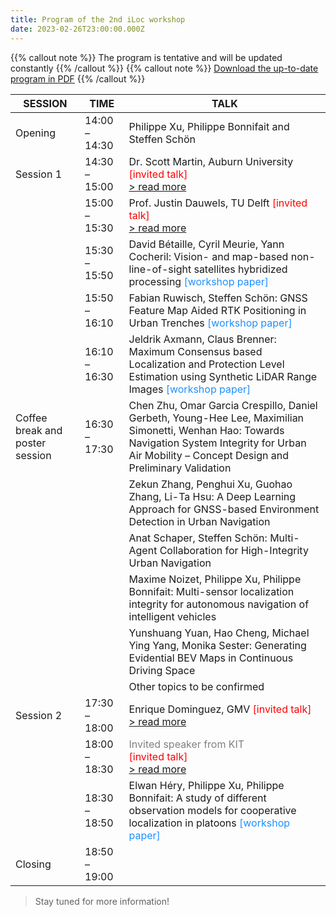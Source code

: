 ```yaml
---
title: Program of the 2nd iLoc workshop
date: 2023-02-26T23:00:00.000Z
---
```


{{% callout note %}} The program is tentative and will be updated constantly {{% /callout %}}
{{% callout note %}} [Download the up-to-date program in PDF](https://iloc-2023.netlify.app/uploads/IEEE-ITSC-2023-Workshop-iLoc2-Program.pdf) {{% /callout %}}

|    SESSION      |      TIME     |                                              TALK                                                             | 
|-----------------|---------------|---------------------------------------------------------------------------------------------------------------|
| Opening         | 14:00 – 14:30 | Philippe Xu, Philippe Bonnifait and Steffen Schön |
| Session 1       | 14:30 – 15:00 | Dr. Scott Martin, Auburn University <span style="color: Red;">[invited talk]</span> <br>[> read more](/speaker/martin/) |
|                 | 15:00 – 15:30 | Prof. Justin Dauwels, TU Delft <span style="color: Red;">[invited talk]</span><br>[> read more](/speaker/dauwels/)|
|                 | 15:30 – 15:50 | David Bétaille, Cyril Meurie, Yann Cocheril: Vision- and map-based non-line-of-sight satellites hybridized processing <span style="color: DodgerBlue;">[workshop paper]</span>|
|                 | 15:50 – 16:10 | Fabian Ruwisch, Steffen Schön: GNSS Feature Map Aided RTK Positioning in Urban Trenches <span style="color: DodgerBlue;">[workshop paper]</span>|
|                 | 16:10 – 16:30 | Jeldrik Axmann, Claus Brenner: Maximum Consensus based Localization and Protection Level Estimation using Synthetic LiDAR Range Images <span style="color: DodgerBlue;">[workshop paper]
| Coffee break and poster session | 16:30 – 17:30 | Chen Zhu, Omar Garcia Crespillo, Daniel Gerbeth, Young-Hee Lee, Maximilian Simonetti, Wenhan Hao: Towards Navigation System Integrity for Urban Air Mobility – Concept Design and Preliminary Validation|
|                 |               | Zekun Zhang, Penghui Xu, Guohao Zhang, Li-Ta Hsu: A Deep Learning Approach for GNSS-based Environment Detection in Urban Navigation|
|                 |               | Anat Schaper, Steffen Schön: Multi-Agent Collaboration for High-Integrity Urban Navigation|
|                 |               | Maxime Noizet, Philippe Xu, Philippe Bonnifait: Multi-sensor localization integrity for autonomous navigation of intelligent vehicles|
|                 |               | Yunshuang Yuan, Hao Cheng, Michael Ying Yang, Monika Sester: Generating Evidential BEV Maps in Continuous Driving Space|
|                 |               | Other topics to be confirmed |
| Session 2       | 17:30 – 18:00 | Enrique Dominguez, GMV <span style="color: Red;">[invited talk]</span><br>[> read more](/speaker/dominguez/)|</span>|
|                 | 18:00 – 18:30 | <span style="color: Gray;">Invited speaker from KIT</span><br> <span style="color: Red;">[invited talk]</span><br>[> read more](/speaker/stiller/)|
|                 | 18:30 – 18:50 | Elwan Héry, Philippe Xu, Philippe Bonnifait: A study of different observation models for cooperative localization in platoons <span style="color: DodgerBlue;">[workshop paper]</span>|
| Closing         | 18:50 – 19:00 |   |

> Stay tuned for more information!
